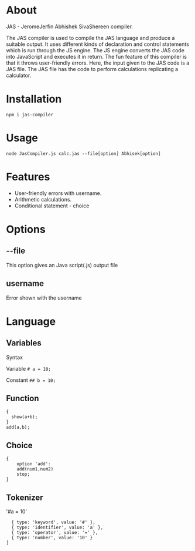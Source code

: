 # About
JAS - JeromeJerfin Abhishek SivaShereen compiler.

The JAS compiler is used to compile the JAS language and produce a suitable output. It uses different kinds of declaration and control statements which is run through the JS engine. The JS engine converts the JAS code into JavaScript and executes it in return. The fun feature of this compiler is that it throws user-friendly errors. Here, the input given to the JAS code is a JAS file. The JAS file has the code to perform calculations replicating a calculator.

# Installation 

`npm i jas-compiler`

# Usage

`node JasCompiler.js calc.jas --file[option] Abhisek[option]`

# Features

- User-friendly errors with username.
- Arithmetic calculations.
- Conditional statement - choice 

# Options

## --file
This option gives an Java script(.js) output file
## username 
Error shown with the username
# Language

## Variables

Syntax 

Variable
`# a = 10;`

Constant
`## b = 10;`

## Function

```Fn add(a,b)
{
  show(a+b);
}
add(a,b);
```

## Choice

```choice(a)
{
    option 'add':
    add(num1,num2)
    stop;
}
```
## Tokenizer

'#a = 10'

```[
  { type: 'keyword', value: '#' },
  { type: 'identifier', value: 'a' },
  { type: 'operator', value: '=' },
  { type: 'number', value: '10' }
]  
```



